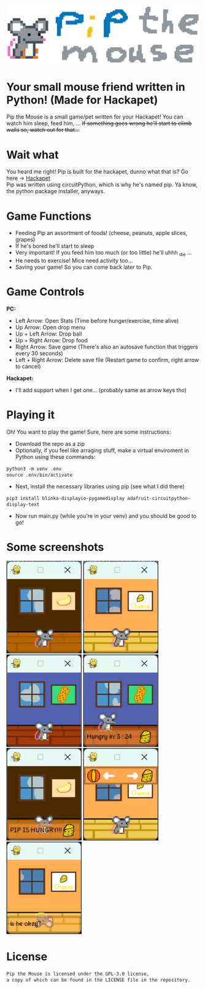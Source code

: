 ![logo](https://raw.githubusercontent.com/j4y-boi/pip-the-mouse/refs/heads/main/readme-assets/logov2Trimmed.png)
#  Your small mouse friend written in Python! (Made for Hackapet) 
Pip the Mouse is a small game/pet written for your Hackapet! You can watch him sleep, feed him, ... ~~If something goes wrong he'll start to climb walls so, watch out for that...~~  

# Wait what
You heard me right! Pip is built for the hackapet, dunno what that is? Go here -> [Hackapet](https://hackapet.hackclub.dev/)  
Pip was written using circuitPython, which is why he's named pip. Ya know, the python package installer, anyways.  

# Game Functions
- Feeding Pip an assortment of foods! (cheese, peanuts, apple slices, grapes)
- If he's bored he'll start to sleep
- Very important! If you feed him too much (or too little) he'll uhhh <sub>die</sub> ...
- He needs to exercise! Mice need activity too...
- Saving your game! So you can come back later to Pip.

# Game Controls
**PC:**
 - Left Arrow: Open Stats (Time before hunger/exercise, time alive)
 - Up Arrow: Open drop menu
 - Up + Left Arrow: Drop ball
 - Up + Right Arrow: Drop food
 - Right Arrow: Save game (There's also an autosave function that triggers every 30 seconds)
 - Left + Right Arrow: Delete save file (Restart game to confirm, right arrow to cancel)
  
**Hackapet:**
- I'll add support when I get one... (probably same as arrow keys tho)

# Playing it
Oh! You want to play the game! Sure, here are some instructions:
- Download the repo as a zip
- Optionally, if you feel like arraging stuff, make a virtual enviroment in Python using these commands:
```
python3 -m venv .env
source .env/bin/activate
```
- Next, install the necessary libraries using pip (see what I did there)
```
pip3 install blinka-displayio-pygamedisplay adafruit-circuitpython-display-text
```
- Now run main.py (while you're in your venv) and you should be good to go!

# Some screenshots
![a screenshot from one type of room (dark walls)](https://raw.githubusercontent.com/j4y-boi/pip-the-mouse/refs/heads/main/readme-assets/screenshots/screenshot1.png)
![a screenshot from one type of room (light walls)](https://raw.githubusercontent.com/j4y-boi/pip-the-mouse/refs/heads/main/readme-assets/screenshots/screenshot2.png)
![a screenshot from one type of room (blue walls)](https://raw.githubusercontent.com/j4y-boi/pip-the-mouse/refs/heads/main/readme-assets/screenshots/screenshot3.png)
![a screenshot of the stats menu (hunger)](https://raw.githubusercontent.com/j4y-boi/pip-the-mouse/refs/heads/main/readme-assets/screenshots/screenshot4.png)
![a screenshot of stats menu saying that Pip is hungry](https://raw.githubusercontent.com/j4y-boi/pip-the-mouse/refs/heads/main/readme-assets/screenshots/screenshot5.png)
![a screenshot of the dropdown menu](https://raw.githubusercontent.com/j4y-boi/pip-the-mouse/refs/heads/main/readme-assets/screenshots/screenshot6.png)
![a screenshot of pip being, uh dead?](https://raw.githubusercontent.com/j4y-boi/pip-the-mouse/refs/heads/main/readme-assets/screenshots/screenshot7.png)

# License
```
Pip the Mouse is licensed under the GPL-3.0 license,
a copy of which can be found in the LICENSE file in the repository. 
```

